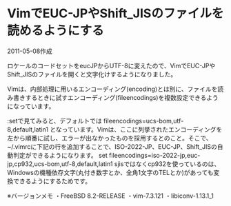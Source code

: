# VimでEUC-JPやShift_JISのファイルを読めるようにする

2011-05-08作成

ロケールのコードセットをeucJPからUTF-8に変えたので、VimでEUC-JPやShift_JISのファイルを開くと文字化けするようになりました。

Vimは、内部処理に用いるエンコーディング(encoding)とは別に、ファイルを読み書きするときに試すエンコーディング(fileencodings)を複数設定できるようになっています。

:setで見てみると、デフォルトでは
  fileencodings=ucs-bom,utf-8,default,latin1
となっています。Vimは、ここに列挙されたエンコーディングを左から順番に試し、エラーが出なかったものを採用するとのこと。そこで、~/.vimrcに下記の行を追加することで、ISO-2022-JP、EUC-JP、Shift_JISの自動判定ができるようになります。
  set fileencodings=iso-2022-jp,euc-jp,cp932,ucs-bom,utf-8,default,latin1
sjisではなくcp932を使っているのは、Windowsの機種依存文字(丸付き数字とか、全角1文字のTELとか)があっても変換できるようにするためです。

※バージョンメモ
・FreeBSD 8.2-RELEASE
・vim-7.3.121
・libiconv-1.13.1_1

